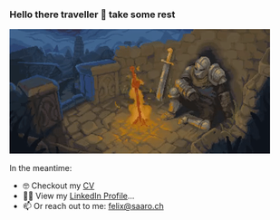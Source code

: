 ### Hello there traveller 👋 take some rest

![Rest](./assets/fireplace.gif)

In the meantime:

- 🤓 Checkout my [CV](https://read.cv/felixsaaro)
- 👨‍💻 View my [LinkedIn Profile](https://www.linkedin.com/in/felix-saaro/)...
- 📫 Or reach out to me: felix@saaro.ch


<!--
**MrF3lix/MrF3lix** is a ✨ _special_ ✨ repository because its `README.md` (this file) appears on your GitHub profile.

Here are some ideas to get you started:

- 🔭 I’m currently working on ...
- 🌱 I’m currently learning ...
- 👯 I’m looking to collaborate on ...
- 🤔 I’m looking for help with ...
- 💬 Ask me about ...
- 📫 How to reach me: ...
- 😄 Pronouns: ...
- ⚡ Fun fact: ...
-->
